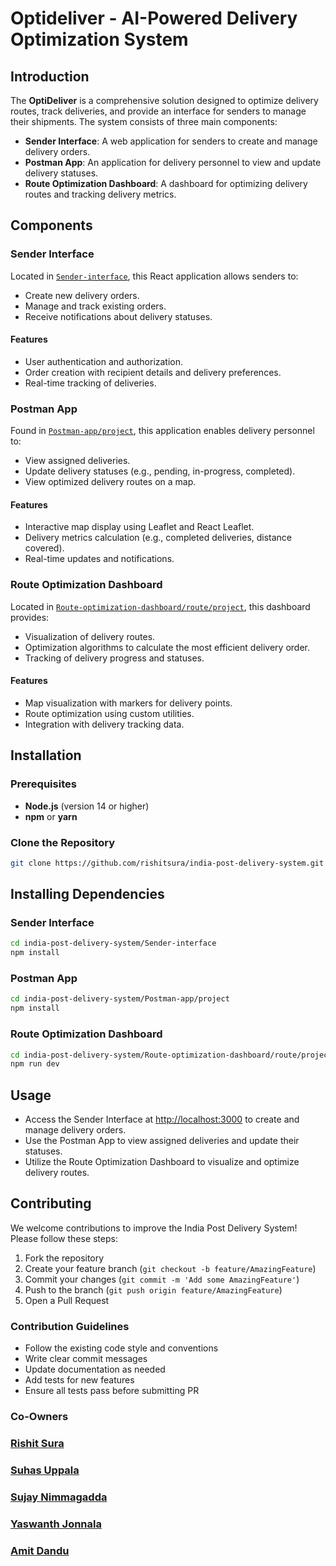 # Optideliver - AI-Powered Delivery Optimization System

## Introduction

The **OptiDeliver** is a comprehensive solution designed to optimize delivery routes, track deliveries, and provide an interface for senders to manage their shipments. The system consists of three main components:

- **Sender Interface**: A web application for senders to create and manage delivery orders.
- **Postman App**: An application for delivery personnel to view and update delivery statuses.
- **Route Optimization Dashboard**: A dashboard for optimizing delivery routes and tracking delivery metrics.

## Components

### Sender Interface

Located in [`Sender-interface`](Sender-interface), this React application allows senders to:

- Create new delivery orders.
- Manage and track existing orders.
- Receive notifications about delivery statuses.

#### Features

- User authentication and authorization.
- Order creation with recipient details and delivery preferences.
- Real-time tracking of deliveries.

### Postman App

Found in [`Postman-app/project`](Postman-app/project), this application enables delivery personnel to:

- View assigned deliveries.
- Update delivery statuses (e.g., pending, in-progress, completed).
- View optimized delivery routes on a map.

#### Features

- Interactive map display using Leaflet and React Leaflet.
- Delivery metrics calculation (e.g., completed deliveries, distance covered).
- Real-time updates and notifications.

### Route Optimization Dashboard

Located in [`Route-optimization-dashboard/route/project`](Route-optimization-dashboard/route/project), this dashboard provides:

- Visualization of delivery routes.
- Optimization algorithms to calculate the most efficient delivery order.
- Tracking of delivery progress and statuses.

#### Features

- Map visualization with markers for delivery points.
- Route optimization using custom utilities.
- Integration with delivery tracking data.

## Installation

### Prerequisites

- **Node.js** (version 14 or higher)
- **npm** or **yarn**

### Clone the Repository

```bash
git clone https://github.com/rishitsura/india-post-delivery-system.git
```

## Installing Dependencies

### Sender Interface
```bash
cd india-post-delivery-system/Sender-interface
npm install
```

### Postman App
```bash
cd india-post-delivery-system/Postman-app/project
npm install
```

### Route Optimization Dashboard
```bash
cd india-post-delivery-system/Route-optimization-dashboard/route/project
npm run dev
```

## Usage

- Access the Sender Interface at [http://localhost:3000](http://localhost:3000) to create and manage delivery orders.
- Use the Postman App to view assigned deliveries and update their statuses.
- Utilize the Route Optimization Dashboard to visualize and optimize delivery routes.


## Contributing

We welcome contributions to improve the India Post Delivery System! Please follow these steps:

1. Fork the repository
2. Create your feature branch (`git checkout -b feature/AmazingFeature`)
3. Commit your changes (`git commit -m 'Add some AmazingFeature'`)
4. Push to the branch (`git push origin feature/AmazingFeature`)
5. Open a Pull Request

### Contribution Guidelines

- Follow the existing code style and conventions
- Write clear commit messages
- Update documentation as needed
- Add tests for new features
- Ensure all tests pass before submitting PR

### Co-Owners

### [Rishit Sura](https://github.com/rishitsura)
### [Suhas Uppala](https://github.com/Suhas-Uppala)
### [Sujay Nimmagadda](https://github.com/sujaynsv)
### [Yaswanth Jonnala](https://github.com/yaswanthjonnala)
### [Amit Dandu](https://github.com/amitexe2)

